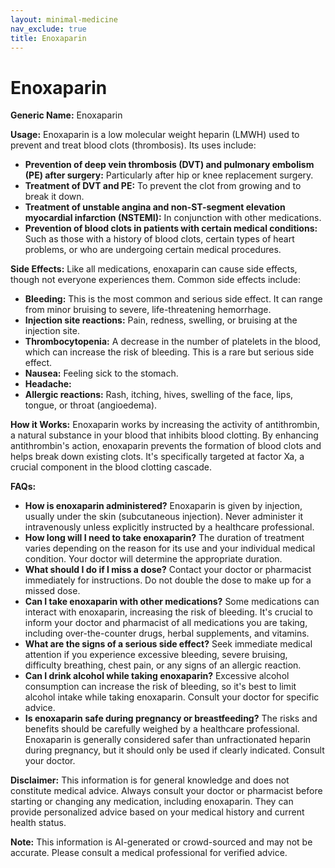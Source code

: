 ```yaml
---
layout: minimal-medicine
nav_exclude: true
title: Enoxaparin
---
```


# Enoxaparin

**Generic Name:** Enoxaparin

**Usage:** Enoxaparin is a low molecular weight heparin (LMWH) used to prevent and treat blood clots (thrombosis).  Its uses include:

* **Prevention of deep vein thrombosis (DVT) and pulmonary embolism (PE) after surgery:** Particularly after hip or knee replacement surgery.
* **Treatment of DVT and PE:**  To prevent the clot from growing and to break it down.
* **Treatment of unstable angina and non-ST-segment elevation myocardial infarction (NSTEMI):**  In conjunction with other medications.
* **Prevention of blood clots in patients with certain medical conditions:** Such as those with a history of blood clots, certain types of heart problems, or who are undergoing certain medical procedures.


**Side Effects:** Like all medications, enoxaparin can cause side effects, though not everyone experiences them.  Common side effects include:

* **Bleeding:** This is the most common and serious side effect.  It can range from minor bruising to severe, life-threatening hemorrhage.
* **Injection site reactions:** Pain, redness, swelling, or bruising at the injection site.
* **Thrombocytopenia:**  A decrease in the number of platelets in the blood, which can increase the risk of bleeding.  This is a rare but serious side effect.
* **Nausea:** Feeling sick to the stomach.
* **Headache:**
* **Allergic reactions:**  Rash, itching, hives, swelling of the face, lips, tongue, or throat (angioedema).


**How it Works:** Enoxaparin works by increasing the activity of antithrombin, a natural substance in your blood that inhibits blood clotting.  By enhancing antithrombin's action, enoxaparin prevents the formation of blood clots and helps break down existing clots.  It's specifically targeted at factor Xa, a crucial component in the blood clotting cascade.


**FAQs:**

* **How is enoxaparin administered?** Enoxaparin is given by injection, usually under the skin (subcutaneous injection).  Never administer it intravenously unless explicitly instructed by a healthcare professional.
* **How long will I need to take enoxaparin?** The duration of treatment varies depending on the reason for its use and your individual medical condition.  Your doctor will determine the appropriate duration.
* **What should I do if I miss a dose?** Contact your doctor or pharmacist immediately for instructions.  Do not double the dose to make up for a missed dose.
* **Can I take enoxaparin with other medications?**  Some medications can interact with enoxaparin, increasing the risk of bleeding.  It's crucial to inform your doctor and pharmacist of all medications you are taking, including over-the-counter drugs, herbal supplements, and vitamins.
* **What are the signs of a serious side effect?**  Seek immediate medical attention if you experience excessive bleeding, severe bruising, difficulty breathing, chest pain, or any signs of an allergic reaction.
* **Can I drink alcohol while taking enoxaparin?**  Excessive alcohol consumption can increase the risk of bleeding, so it's best to limit alcohol intake while taking enoxaparin.  Consult your doctor for specific advice.
* **Is enoxaparin safe during pregnancy or breastfeeding?**  The risks and benefits should be carefully weighed by a healthcare professional.  Enoxaparin is generally considered safer than unfractionated heparin during pregnancy, but it should only be used if clearly indicated. Consult your doctor.

**Disclaimer:** This information is for general knowledge and does not constitute medical advice. Always consult your doctor or pharmacist before starting or changing any medication, including enoxaparin.  They can provide personalized advice based on your medical history and current health status.


**Note:** This information is AI-generated or crowd-sourced and may not be accurate. Please consult a medical professional for verified advice.